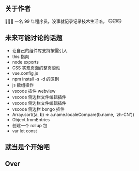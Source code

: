 <script setup>
  import Timer from './components/Timer.vue'
</script>

## 关于作者

🎉🎉🎉 一名 99 年程序员，没事就记录记录技术生活咯。 🐱🐱🐱

## 未来可能讨论的话题

- 让自己的组件库支持按需引入
- this 指向
- node exports
- CSS 实现页面的整页滚动
- vue.config.js
- npm install -s -d 的区别
- js 数组操作
- vscode 插件 webview
- vscode 侧边栏文件编辑插件
- vscode 侧边栏文件编辑插件
- vscode 侧边栏 bongo 插件
- Array.sort((a, b) => a.name.localeCompare(b.name, 'zh-CN'))
- Object.fromEntries
- 创建一个 rollup 包
- var let const

## 就当是个开始吧

<div>
  <Timer time="2025/7/5" title="早睡" color="#8a73"/>
  <Timer time="2025/7/4" title="上瘾" color="#a873"/>
  <Timer time="2025/7/2" title="提纲" color="#cc83"/>
  <Timer time="2025/7/2" title="驼背" color="#28a3"/>
</div>

## Over
